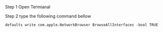 Step 1
Open Termianal


Step 2
type the following command bellow
```markdown
defaults write com.apple.NetworkBrowser BrowseAllInterfaces -bool TRUE
